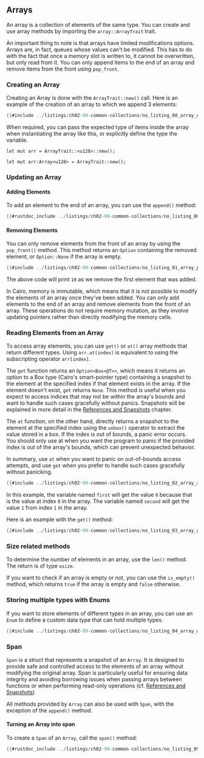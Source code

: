 ## Arrays

An array is a collection of elements of the same type. You can create and use array methods by importing the `array::ArrayTrait` trait.

An important thing to note is that arrays have limited modifications options. Arrays are, in fact, queues whose values can't be modified.
This has to do with the fact that once a memory slot is written to, it cannot be overwritten, but only read from it. You can only append items to the end of an array and remove items from the front using `pop_front`.

### Creating an Array

Creating an Array is done with the `ArrayTrait::new()` call. Here is an example of the creation of an array to which we append 3 elements:

```rust
{{#include ../listings/ch02-99-common-collections/no_listing_00_array_new_append/src/lib.cairo}}
```

When required, you can pass the expected type of items inside the array when instantiating the array like this, or explicitly define the type the variable.

```rust, noplayground
let mut arr = ArrayTrait::<u128>::new();
```

```rust, noplayground
let mut arr:Array<u128> = ArrayTrait::new();
```

### Updating an Array

#### Adding Elements

To add an element to the end of an array, you can use the `append()` method:

```rust
{{#rustdoc_include ../listings/ch02-99-common-collections/no_listing_00_array_new_append/src/lib.cairo:5}}
```

#### Removing Elements

You can only remove elements from the front of an array by using the `pop_front()` method.
This method returns an `Option` containing the removed element, or `Option::None` if the array is empty.

```rust
{{#include ../listings/ch02-99-common-collections/no_listing_01_array_pop_front/src/lib.cairo}}
```

The above code will print `10` as we remove the first element that was added.

In Cairo, memory is immutable, which means that it is not possible to modify the elements of an array once they've been added. You can only add elements to the end of an array and remove elements from the front of an array. These operations do not require memory mutation, as they involve updating pointers rather than directly modifying the memory cells.

### Reading Elements from an Array

To access array elements, you can use `get()` or `at()` array methods that return different types. Using `arr.at(index)` is equivalent to using the subscripting operator `arr[index]`.

The `get` function returns an `Option<Box<@T>>`, which means it returns an option to a Box type (Cairo's smart-pointer type) containing a snapshot to the element at the specified index if that element exists in the array. If the element doesn't exist, `get` returns `None`. This method is useful when you expect to access indices that may not be within the array's bounds and want to handle such cases gracefully without panics. Snapshots will be explained in more detail in the [References and Snapshots](ch03-02-references-and-snapshots.md) chapter.

The `at` function, on the other hand, directly returns a snapshot to the element at the specified index using the `unbox()` operator to extract the value stored in a box. If the index is out of bounds, a panic error occurs. You should only use at when you want the program to panic if the provided index is out of the array's bounds, which can prevent unexpected behavior.

In summary, use `at` when you want to panic on out-of-bounds access attempts, and use `get` when you prefer to handle such cases gracefully without panicking.

```rust
{{#include ../listings/ch02-99-common-collections/no_listing_02_array_at/src/lib.cairo}}
```

In this example, the variable named `first` will get the value `0` because that
is the value at index `0` in the array. The variable named `second` will get
the value `1` from index `1` in the array.

Here is an example with the `get()` method:

```rust
{{#include ../listings/ch02-99-common-collections/no_listing_03_array_get/src/lib.cairo}}
```

### Size related methods

To determine the number of elements in an array, use the `len()` method. The return is of type `usize`.

If you want to check if an array is empty or not, you can use the `is_empty()` method, which returns `true` if the array is empty and `false` otherwise.

### Storing multiple types with Enums

If you want to store elements of different types in an array, you can use an `Enum` to define a custom data type that can hold multiple types.

```rust
{{#include ../listings/ch02-99-common-collections/no_listing_04_array_with_enums/src/lib.cairo}}
```

### Span

`Span` is a struct that represents a snapshot of an `Array`. It is designed to provide safe and controlled access to the elements of an array without modifying the original array. Span is particularly useful for ensuring data integrity and avoiding borrowing issues when passing arrays between functions or when performing read-only operations (cf. [References and Snapshots](ch03-02-references-and-snapshots.md))

All methods provided by `Array` can also be used with `Span`, with the exception of the `append()` method.

#### Turning an Array into span

To create a `Span` of an `Array`, call the `span()` method:

```rust
{{#rustdoc_include ../listings/ch02-99-common-collections/no_listing_05_array_span/src/lib.cairo}}
```
